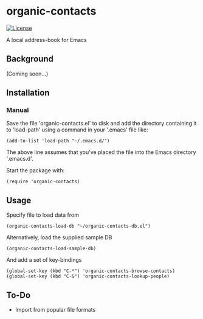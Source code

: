 # organic-contacts

[![License](https://img.shields.io/badge/LICENSE-GPL%20v3.0-blue.svg)](https://www.gnu.org/licenses/gpl.html)

A local address-book for Emacs

## Background

(Coming soon...)

## Installation

### Manual

Save the file 'organic-contacts.el' to disk and add the directory containing it to 'load-path' using a command in your '.emacs' file like:

    (add-to-list 'load-path "~/.emacs.d/")

The above line assumes that you've placed the file into the Emacs directory '.emacs.d'.

Start the package with:

    (require 'organic-contacts)

## Usage

Specify file to load data from

    (organic-contacts-load-db "~/organic-contacts-db.el")

Alternatively, load the supplied sample DB

    (organic-contacts-load-sample-db)

And add a set of key-bindings

    (global-set-key (kbd "C-*") 'organic-contacts-browse-contacts)
    (global-set-key (kbd "C-&") 'organic-contacts-lookup-people)

## To-Do

- Import from popular file formats

